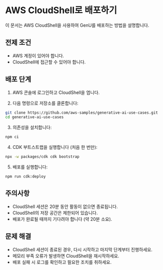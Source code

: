 # AWS CloudShell로 배포하기

이 문서는 AWS CloudShell을 사용하여 GenU를 배포하는 방법을 설명합니다.

## 전제 조건

- AWS 계정이 있어야 합니다.
- CloudShell에 접근할 수 있어야 합니다.

## 배포 단계

1. AWS 콘솔에 로그인하고 CloudShell을 엽니다.

2. 다음 명령으로 저장소를 클론합니다:
```bash
git clone https://github.com/aws-samples/generative-ai-use-cases.git
cd generative-ai-use-cases
```

3. 의존성을 설치합니다:
```bash
npm ci
```

4. CDK 부트스트랩을 실행합니다 (처음 한 번만):
```bash
npx -w packages/cdk cdk bootstrap
```

5. 배포를 실행합니다:
```bash
npm run cdk:deploy
```

## 주의사항

- CloudShell 세션은 20분 동안 활동이 없으면 종료됩니다.
- CloudShell의 저장 공간은 제한되어 있습니다.
- 배포가 완료될 때까지 기다려야 합니다 (약 20분 소요).

## 문제 해결

- CloudShell 세션이 종료된 경우, 다시 시작하고 마지막 단계부터 진행하세요.
- 메모리 부족 오류가 발생하면 CloudShell을 재시작하세요.
- 배포 실패 시 로그를 확인하고 필요한 조치를 취하세요.